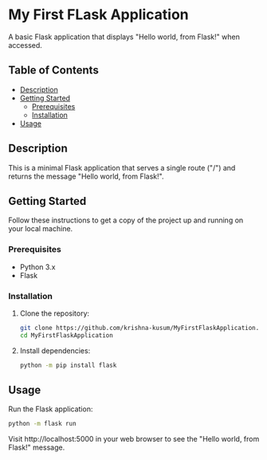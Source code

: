 # My First FLask Application

A basic Flask application that displays "Hello world, from Flask!" when accessed.

## Table of Contents

- [Description](#description)
- [Getting Started](#getting-started)
  - [Prerequisites](#prerequisites)
  - [Installation](#installation)
- [Usage](#usage)

## Description

This is a minimal Flask application that serves a single route ("/") and returns the message "Hello world, from Flask!".

## Getting Started

Follow these instructions to get a copy of the project up and running on your local machine.

### Prerequisites

- Python 3.x
- Flask

### Installation

1. Clone the repository:

    ```bash
    git clone https://github.com/krishna-kusum/MyFirstFlaskApplication.git
    cd MyFirstFlaskApplication
    ```

2. Install dependencies:

    ```bash
    python -m pip install flask
    ```

## Usage

Run the Flask application:

```bash
python -m flask run
```

Visit http://localhost:5000 in your web browser to see the "Hello world, from Flask!" message.

